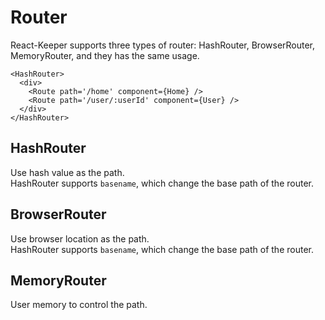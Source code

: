 # Router
React-Keeper supports three types of router: HashRouter, BrowserRouter, MemoryRouter, and they has the same usage.  
```
<HashRouter>
  <div>
    <Route path='/home' component={Home} />
    <Route path='/user/:userId' component={User} />
  </div>
</HashRouter>
```

## HashRouter
Use hash value as the path.  
HashRouter supports `basename`, which change the base path of the router.

## BrowserRouter
Use browser location as the path.  
HashRouter supports `basename`, which change the base path of the router.

## MemoryRouter
User memory to control the path.
